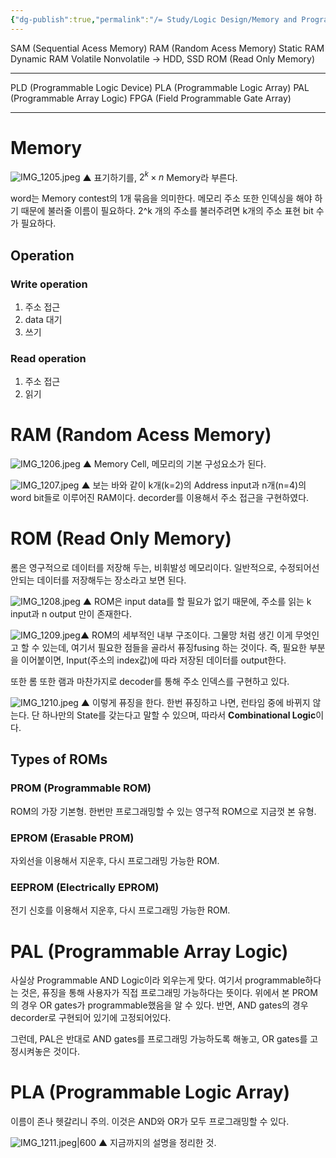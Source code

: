```yaml
---
{"dg-publish":true,"permalink":"/= Study/Logic Design/Memory and Programmable Logic/","created":"2023-12-18T20:52:30.000+09:00","updated":"2025-01-14T15:33:45.000+09:00"}
---
```



SAM (Sequential Acess Memory)
RAM (Random Acess Memory)
Static RAM
Dynamic RAM
Volatile
Nonvolatile -> HDD, SSD
ROM (Read Only Memory)

---

PLD (Programmable Logic Device)
PLA (Programmable Logic Array)
PAL (Programmable Array Logic)
FPGA (Field Programmable Gate Array)

---

# Memory

![IMG_1205.jpeg](/img/user/z-Attached%20Files/IMG_1205.jpeg)
▲ 표기하기를, $2^k \times n$ Memory라 부른다.

word는 Memory contest의 1개 묶음을 의미한다.
메모리 주소 또한 인덱싱을 해야 하기 때문에 불러줄 이름이 필요하다.
2^k 개의 주소를 불러주려면 k개의 주소 표현 bit 수가 필요하다.

## Operation
### Write operation
1. 주소 접근
2. data 대기
3. 쓰기
### Read operation
1. 주소 접근
2. 읽기

# RAM (Random Acess Memory)

![IMG_1206.jpeg](/img/user/z-Attached%20Files/IMG_1206.jpeg)
▲ Memory Cell, 메모리의 기본 구성요소가 된다.


![IMG_1207.jpeg](/img/user/z-Attached%20Files/IMG_1207.jpeg)
▲ 보는 바와 같이 k개(k=2)의 Address input과 n개(n=4)의 word bit들로 이루어진 RAM이다. decorder를 이용해서 주소 접근을 구현하였다.

# ROM (Read Only Memory)

롬은 영구적으로 데이터를 저장해 두는, 비휘발성 메모리이다.
일반적으로, 수정되어선 안되는 데이터를 저장해두는 장소라고 보면 된다.


![IMG_1208.jpeg](/img/user/z-Attached%20Files/IMG_1208.jpeg)
▲ ROM은 input data를 할 필요가 없기 때문에, 주소를 읽는 k input과 n output 만이 존재한다.

![IMG_1209.jpeg](/img/user/z-Attached%20Files/IMG_1209.jpeg)▲ ROM의 세부적인 내부 구조이다. 그물망 처럼 생긴 이게 무엇인고 할 수 있는데, 여기서 필요한 점들을 골라서 퓨징fusing 하는 것이다. 즉, 필요한 부분을 이어붙이면, Input(주소의 index값)에 따라 저장된 데이터를 output한다.

또한 롬 또한 램과 마찬가지로 decoder를 통해 주소 인덱스를 구현하고 있다.


![IMG_1210.jpeg](/img/user/z-Attached%20Files/IMG_1210.jpeg)
▲ 이렇게 퓨징을 한다. 한번 퓨징하고 나면, 런타임 중에 바뀌지 않는다. 단 하나만의 State를 갖는다고 말할 수 있으며, 따라서 **Combinational Logic**이다.

## Types of ROMs
### PROM (Programmable ROM)
ROM의 가장 기본형. 한번만 프로그래밍할 수 있는 영구적 ROM으로 지금껏 본 유형.
### EPROM (Erasable PROM)
자외선을 이용해서 지운후, 다시 프로그래밍 가능한 ROM.
### EEPROM (Electrically EPROM)
전기 신호를 이용해서 지운후, 다시 프로그래밍 가능한 ROM.

# PAL (Programmable Array Logic)
사실상 Programmable AND Logic이라 외우는게 맞다.
여기서 programmable하다는 것은, 퓨징을 통해 사용자가 직접 프로그래밍 가능하다는 뜻이다. 위에서 본 PROM의 경우 OR gates가 programmable했음을 알 수 있다. 반면, AND gates의 경우 decorder로 구현되어 있기에 고정되어있다.

그런데, PAL은 반대로 AND gates를 프로그래밍 가능하도록 해놓고, OR gates를 고정시켜놓은 것이다.

# PLA (Programmable Logic Array)
이름이 존나 헷갈리니 주의. 이것은 AND와 OR가 모두 프로그래밍할 수 있다.

![IMG_1211.jpeg|600](/img/user/z-Attached%20Files/IMG_1211.jpeg)
▲ 지금까지의 설명을 정리한 것.

